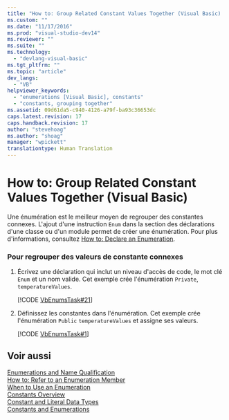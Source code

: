 ```yaml
---
title: "How to: Group Related Constant Values Together (Visual Basic) | Microsoft Docs"
ms.custom: ""
ms.date: "11/17/2016"
ms.prod: "visual-studio-dev14"
ms.reviewer: ""
ms.suite: ""
ms.technology: 
  - "devlang-visual-basic"
ms.tgt_pltfrm: ""
ms.topic: "article"
dev_langs: 
  - "VB"
helpviewer_keywords: 
  - "enumerations [Visual Basic], constants"
  - "constants, grouping together"
ms.assetid: 09d61da5-c940-4126-a79f-ba93c36653dc
caps.latest.revision: 17
caps.handback.revision: 17
author: "stevehoag"
ms.author: "shoag"
manager: "wpickett"
translationtype: Human Translation
---
```

# How to: Group Related Constant Values Together (Visual Basic)
Une énumération est le meilleur moyen de regrouper des constantes connexes.  L'ajout d'une instruction `Enum` dans la section des déclarations d'une classe ou d'un module permet de créer une énumération.  Pour plus d'informations, consultez [How to: Declare an Enumeration](../../../../visual-basic/programming-guide/language-features/constants-enums/how-to-declare-enumerations.md).  
  
### Pour regrouper des valeurs de constante connexes  
  
1.  Écrivez une déclaration qui inclut un niveau d'accès de code, le mot clé `Enum` et un nom valide.  Cet exemple crée l'énumération `Private`, `temperatureValues`.  
  
     [!CODE [VbEnumsTask#21](../CodeSnippet/VS_Snippets_VBCSharp/VbEnumsTask#21)]  
  
2.  Définissez les constantes dans l'énumération.  Cet exemple crée l'énumération `Public` `temperatureValues` et assigne ses valeurs.  
  
     [!CODE [VbEnumsTask#1](../CodeSnippet/VS_Snippets_VBCSharp/VbEnumsTask#1)]  
  
## Voir aussi  
 [Enumerations and Name Qualification](../../../../visual-basic/programming-guide/language-features/constants-enums/enumerations-and-name-qualification.md)   
 [How to: Refer to an Enumeration Member](../../../../visual-basic/programming-guide/language-features/constants-enums/how-to-refer-to-an-enumeration-member.md)   
 [When to Use an Enumeration](../../../../visual-basic/programming-guide/language-features/constants-enums/when-to-use-an-enumeration.md)   
 [Constants Overview](../../../../visual-basic/programming-guide/language-features/constants-enums/constants-overview.md)   
 [Constant and Literal Data Types](../../../../visual-basic/programming-guide/language-features/constants-enums/constant-and-literal-data-types.md)   
 [Constants and Enumerations](../../../../visual-basic/language-reference/constants-and-enumerations.md)